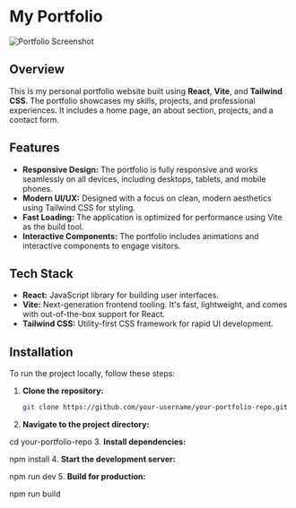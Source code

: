 # My Portfolio

![Portfolio Screenshot](./src/assets/portfolio-screenshot.png)

## Overview

This is my personal portfolio website built using **React**, **Vite**, and **Tailwind CSS**. The portfolio showcases my skills, projects, and professional experiences. It includes a home page, an about section, projects, and a contact form.

## Features

- **Responsive Design:** The portfolio is fully responsive and works seamlessly on all devices, including desktops, tablets, and mobile phones.
- **Modern UI/UX:** Designed with a focus on clean, modern aesthetics using Tailwind CSS for styling.
- **Fast Loading:** The application is optimized for performance using Vite as the build tool.
- **Interactive Components:** The portfolio includes animations and interactive components to engage visitors.

## Tech Stack

- **React:** JavaScript library for building user interfaces.
- **Vite:** Next-generation frontend tooling. It's fast, lightweight, and comes with out-of-the-box support for React.
- **Tailwind CSS:** Utility-first CSS framework for rapid UI development.

## Installation

To run the project locally, follow these steps:

1. **Clone the repository:**
   ```bash
   git clone https://github.com/your-username/your-portfolio-repo.git
2. **Navigate to the project directory:**

  cd your-portfolio-repo
3. **Install dependencies:**

  npm install
4. **Start the development server:**

  npm run dev
5. **Build for production:**

  npm run build

